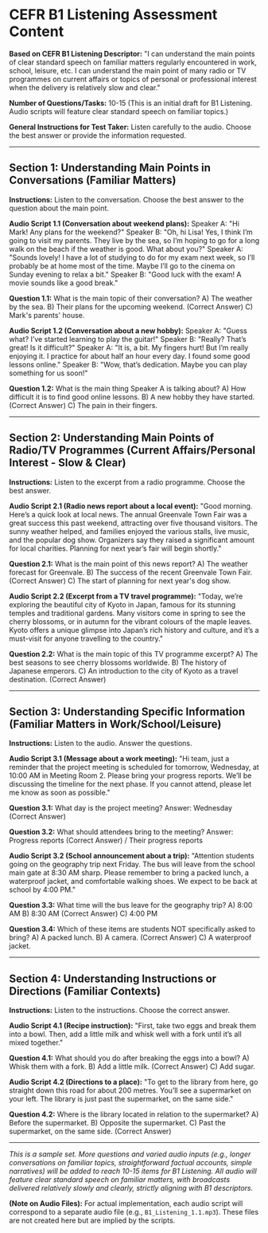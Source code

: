 # CEFR B1 Listening Assessment Content

**Based on CEFR B1 Listening Descriptor:** "I can understand the main points of clear standard speech on familiar matters regularly encountered in work, school, leisure, etc. I can understand the main point of many radio or TV programmes on current affairs or topics of personal or professional interest when the delivery is relatively slow and clear."

**Number of Questions/Tasks:** 10-15 (This is an initial draft for B1 Listening. Audio scripts will feature clear standard speech on familiar topics.)

**General Instructions for Test Taker:** Listen carefully to the audio. Choose the best answer or provide the information requested.

---

## Section 1: Understanding Main Points in Conversations (Familiar Matters)

**Instructions:** Listen to the conversation. Choose the best answer to the question about the main point.

**Audio Script 1.1 (Conversation about weekend plans):**
Speaker A: "Hi Mark! Any plans for the weekend?"
Speaker B: "Oh, hi Lisa! Yes, I think I’m going to visit my parents. They live by the sea, so I’m hoping to go for a long walk on the beach if the weather is good. What about you?"
Speaker A: "Sounds lovely! I have a lot of studying to do for my exam next week, so I’ll probably be at home most of the time. Maybe I’ll go to the cinema on Sunday evening to relax a bit."
Speaker B: "Good luck with the exam! A movie sounds like a good break."

**Question 1.1:** What is the main topic of their conversation?
 A) The weather by the sea.
 B) Their plans for the upcoming weekend. (Correct Answer)
 C) Mark's parents' house.

**Audio Script 1.2 (Conversation about a new hobby):**
Speaker A: "Guess what? I’ve started learning to play the guitar!"
Speaker B: "Really? That’s great! Is it difficult?"
Speaker A: "It is, a bit. My fingers hurt! But I’m really enjoying it. I practice for about half an hour every day. I found some good lessons online."
Speaker B: "Wow, that’s dedication. Maybe you can play something for us soon!"

**Question 1.2:** What is the main thing Speaker A is talking about?
 A) How difficult it is to find good online lessons.
 B) A new hobby they have started. (Correct Answer)
 C) The pain in their fingers.

---

## Section 2: Understanding Main Points of Radio/TV Programmes (Current Affairs/Personal Interest - Slow & Clear)

**Instructions:** Listen to the excerpt from a radio programme. Choose the best answer.

**Audio Script 2.1 (Radio news report about a local event):**
"Good morning. Here’s a quick look at local news. The annual Greenvale Town Fair was a great success this past weekend, attracting over five thousand visitors. The sunny weather helped, and families enjoyed the various stalls, live music, and the popular dog show. Organizers say they raised a significant amount for local charities. Planning for next year’s fair will begin shortly."

**Question 2.1:** What is the main point of this news report?
 A) The weather forecast for Greenvale.
 B) The success of the recent Greenvale Town Fair. (Correct Answer)
 C) The start of planning for next year's dog show.

**Audio Script 2.2 (Excerpt from a TV travel programme):**
"Today, we’re exploring the beautiful city of Kyoto in Japan, famous for its stunning temples and traditional gardens. Many visitors come in spring to see the cherry blossoms, or in autumn for the vibrant colours of the maple leaves. Kyoto offers a unique glimpse into Japan’s rich history and culture, and it’s a must-visit for anyone travelling to the country."

**Question 2.2:** What is the main topic of this TV programme excerpt?
 A) The best seasons to see cherry blossoms worldwide.
 B) The history of Japanese emperors.
 C) An introduction to the city of Kyoto as a travel destination. (Correct Answer)

---

## Section 3: Understanding Specific Information (Familiar Matters in Work/School/Leisure)

**Instructions:** Listen to the audio. Answer the questions.

**Audio Script 3.1 (Message about a work meeting):**
"Hi team, just a reminder that the project meeting is scheduled for tomorrow, Wednesday, at 10:00 AM in Meeting Room 2. Please bring your progress reports. We’ll be discussing the timeline for the next phase. If you cannot attend, please let me know as soon as possible."

**Question 3.1:** What day is the project meeting?
   Answer: Wednesday (Correct Answer)

**Question 3.2:** What should attendees bring to the meeting?
   Answer: Progress reports (Correct Answer) / Their progress reports

**Audio Script 3.2 (School announcement about a trip):**
"Attention students going on the geography trip next Friday. The bus will leave from the school main gate at 8:30 AM sharp. Please remember to bring a packed lunch, a waterproof jacket, and comfortable walking shoes. We expect to be back at school by 4:00 PM."

**Question 3.3:** What time will the bus leave for the geography trip?
 A) 8:00 AM
 B) 8:30 AM (Correct Answer)
 C) 4:00 PM

**Question 3.4:** Which of these items are students NOT specifically asked to bring?
 A) A packed lunch.
 B) A camera. (Correct Answer)
 C) A waterproof jacket.

---

## Section 4: Understanding Instructions or Directions (Familiar Contexts)

**Instructions:** Listen to the instructions. Choose the correct answer.

**Audio Script 4.1 (Recipe instruction):**
"First, take two eggs and break them into a bowl. Then, add a little milk and whisk well with a fork until it’s all mixed together."

**Question 4.1:** What should you do after breaking the eggs into a bowl?
 A) Whisk them with a fork.
 B) Add a little milk. (Correct Answer)
 C) Add sugar.

**Audio Script 4.2 (Directions to a place):**
"To get to the library from here, go straight down this road for about 200 metres. You’ll see a supermarket on your left. The library is just past the supermarket, on the same side."

**Question 4.2:** Where is the library located in relation to the supermarket?
 A) Before the supermarket.
 B) Opposite the supermarket.
 C) Past the supermarket, on the same side. (Correct Answer)

---

*This is a sample set. More questions and varied audio inputs (e.g., longer conversations on familiar topics, straightforward factual accounts, simple narratives) will be added to reach 10-15 items for B1 Listening. All audio will feature clear standard speech on familiar matters, with broadcasts delivered relatively slowly and clearly, strictly aligning with B1 descriptors.* 

**(Note on Audio Files):** For actual implementation, each audio script will correspond to a separate audio file (e.g., `B1_Listening_1.1.mp3`). These files are not created here but are implied by the scripts.

